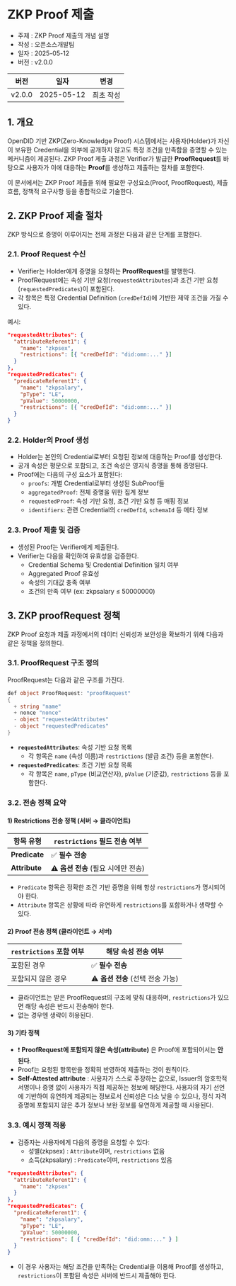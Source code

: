# ZKP Proof 제출

- 주제 : ZKP Proof 제출의 개념 설명
- 작성 : 오픈소스개발팀
- 일자 : 2025-05-12
- 버전 : v2.0.0

| 버전 | 일자       | 변경         |
| ------- | ---------- | --------------- |
| v2.0.0  | 2025-05-12 | 최초 작성 |

## 1. 개요

OpenDID 기반 ZKP(Zero-Knowledge Proof) 시스템에서는 사용자(Holder)가 자신이 보유한 Credential을 외부에 공개하지 않고도 특정 조건을 만족함을 증명할 수 있는 메커니즘이 제공된다.
ZKP Proof 제출 과정은 Verifier가 발급한 **ProofRequest**를 바탕으로 사용자가 이에 대응하는 **Proof**를 생성하고 제출하는 절차를 포함한다.

이 문서에서는 ZKP Proof 제출을 위해 필요한 구성요소(Proof, ProofRequest), 제출 흐름, 정책적 요구사항 등을 종합적으로 기술한다.

## 2. ZKP Proof 제출 절차

ZKP 방식으로 증명이 이루어지는 전체 과정은 다음과 같은 단계를 포함한다.

### 2.1. Proof Request 수신

- Verifier는 Holder에게 증명을 요청하는 **ProofRequest**를 발행한다.
- ProofRequest에는 속성 기반 요청(`requestedAttributes`)과 조건 기반 요청(`requestedPredicates`)이 포함된다.
- 각 항목은 특정 Credential Definition (`credDefId`)에 기반한 제약 조건을 가질 수 있다.

예시:
```json
"requestedAttributes": {
  "attributeReferent1": {
    "name": "zkpsex",
    "restrictions": [{ "credDefId": "did:omn:..." }]
  }
},
"requestedPredicates": {
  "predicateReferent1": {
    "name": "zkpsalary",
    "pType": "LE",
    "pValue": 50000000,
    "restrictions": [{ "credDefId": "did:omn:..." }]
  }
}
```

### 2.2. Holder의 Proof 생성

- Holder는 본인의 Credential로부터 요청된 정보에 대응하는 Proof를 생성한다.
- 공개 속성은 평문으로 포함되고, 조건 속성은 영지식 증명을 통해 증명된다.
- Proof에는 다음의 구성 요소가 포함된다:
  - `proofs`: 개별 Credential로부터 생성된 SubProof들
  - `aggregatedProof`: 전체 증명을 위한 집계 정보
  - `requestedProof`: 속성 기반 요청, 조건 기반 요청 등 매핑 정보
  - `identifiers`: 관련 Credential의 `credDefId`, `schemaId` 등 메타 정보

### 2.3. Proof 제출 및 검증

- 생성된 Proof는 Verifier에게 제출된다.
- Verifier는 다음을 확인하여 유효성을 검증한다.
  - Credential Schema 및 Credential Definition 일치 여부
  - Aggregated Proof 유효성
  - 속성의 기대값 충족 여부
  - 조건의 만족 여부 (ex: zkpsalary ≤ 50000000)

## 3. ZKP proofRequest 정책

ZKP Proof 요청과 제출 과정에서의 데이터 신뢰성과 보안성을 확보하기 위해 다음과 같은 정책을 정의한다.

### 3.1. ProofRequest 구조 정의

ProofRequest는 다음과 같은 구조를 가진다.

```c#
def object ProofRequest: "proofRequest"
{
  + string "name"
  + nonce "nonce"
  - object "requestedAttributes"
  - object "requestedPredicates"
}
```

- **`requestedAttributes`**: 속성 기반 요청 목록
  - 각 항목은 `name` (속성 이름)과 `restrictions` (발급 조건) 등을 포함한다.
- **`requestedPredicates`**: 조건 기반 요청 목록
  - 각 항목은 `name`, `pType` (비교연산자), `pValue` (기준값), `restrictions` 등을 포함한다.

### 3.2. 전송 정책 요약

#### **1) Restrictions 전송 정책 (서버 → 클라이언트)**

| 항목 유형       | `restrictions` 필드 전송 여부       |
| --------------- | ------------------------------------- |
| **Predicate**   | ✅ **필수 전송**                        |
| **Attribute**   | ⚠️ **옵션 전송** (필요 시에만 전송)        |

- `Predicate` 항목은 정확한 조건 기반 증명을 위해 항상 `restrictions`가 명시되어야 한다.
- `Attribute` 항목은 상황에 따라 유연하게 `restrictions`를 포함하거나 생략할 수 있다.

#### **2) Proof 전송 정책 (클라이언트 → 서버)**

| `restrictions` 포함 여부 | 해당 속성 전송 여부 |
| ------------------------ | ------------------------------- |
| 포함된 경우              | ✅ **필수 전송**                  |
| 포함되지 않은 경우       | ⚠️ **옵션 전송** (선택 전송 가능) |

- 클라이언트는 받은 ProofRequest의 구조에 맞춰 대응하며, `restrictions`가 있으면 해당 속성은 반드시 전송해야 한다.
- 없는 경우엔 생략이 허용된다.

#### **3) 기타 정책**

- ❗ **ProofRequest에 포함되지 않은 속성(attribute)** 은 Proof에 포함되어서는 **안 된다**.
- Proof는 요청된 항목만을 정확히 반영하여 제출하는 것이 원칙이다.
- **Self-Attested attribute** : 사용자가 스스로 주장하는 값으로, Issuer의 암호학적 서명이나 증명 없이 사용자가 직접 제공하는 정보에 해당한다. 사용자의 자기 선언에 기반하여 유연하게 제공되는 정보로서 신뢰성은 다소 낮을 수 있으나, 정식 자격증명에 포함되지 않은 추가 정보나 보완 정보를 유연하게 제공할 때 사용된다.

### 3.3. 예시 정책 적용

- 검증자는 사용자에게 다음의 증명을 요청할 수 있다:
  - 성별(zkpsex) : `Attribute`이며, `restrictions` 없음
  - 소득(zkpsalary) : `Predicate`이며, `restrictions` 있음

```json
"requestedAttributes": {
  "attributeReferent1": {
    "name": "zkpsex"
  }
},
"requestedPredicates": {
  "predicateReferent1": {
    "name": "zkpsalary",
    "pType": "LE",
    "pValue": 50000000,
    "restrictions": [ { "credDefId": "did:omn:..." } ]
  }
}
```

- 이 경우 사용자는 해당 조건을 만족하는 Credential을 이용해 Proof를 생성하고, `restrictions`이 포함된 속성은 서버에 반드시 제출해야 한다.
